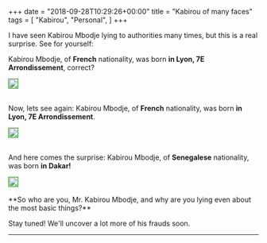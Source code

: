 +++
date = "2018-09-28T10:29:26+00:00"
title = "Kabirou of many faces"
tags = [
    "Kabirou",
    "Personal",
]
+++

I have seen Kabirou Mbodje lying to authorities many times, but this is a real surprise. See for yourself:



Kabirou Mbodje, of **French** nationality, was born **in Lyon, 7E Arrondissement**, correct?


<p></p>
<div class="container" style="width:auto">
  <a target="blank" href="https://res.cloudinary.com/vincentstradic/image/upload/f_auto,q_auto/v1523977187/DMCA_review/Kabirou_passport_ca14jy.jpg">
    <img src="https://res.cloudinary.com/vincentstradic/image/upload/f_auto,q_auto/v1523977187/DMCA_review/Kabirou_passport_ca14jy.jpg"  style="padding:1px;border:thin solid green;max-width:100%">
  </a>
</div>

<!--more-->



<br>

Now, lets see again: Kabirou Mbodje, of **French** nationality,  was born **in Lyon, 7E Arrondissement**.


<p></p>
<div class="container" style="width:auto">
  <a target="blank" href="https://res.cloudinary.com/vincentstradic/image/upload/f_auto,q_auto/v1523977188/Kabirou_old_passport_wct6ij.jpg">
    <img src="https://res.cloudinary.com/vincentstradic/image/upload/f_auto,q_auto/v1523977188/Kabirou_old_passport_wct6ij.jpg"  style="padding:1px;border:thin solid green;max-width:100%">
  </a>
</div>




<br>

And here comes the surprise: Kabirou Mbodje, of **Senegalese** nationality, was born **in Dakar!**


<p></p>
<div class="container" style="width:auto">
  <a target="blank" href="https://image.ibb.co/kTr92T/Screen_Shot_2018_07_07_at_12_31_58.jpg">
    <img src="https://image.ibb.co/kTr92T/Screen_Shot_2018_07_07_at_12_31_58.jpg"  style="padding:1px;border:thin solid green;max-width:100%">
  </a>
</div>
<br>
**So who are you, Mr. Kabirou Mbodje, and why are you lying even about the most basic things?**

Stay tuned! We'll uncover a lot more of his frauds soon.


<hr>
